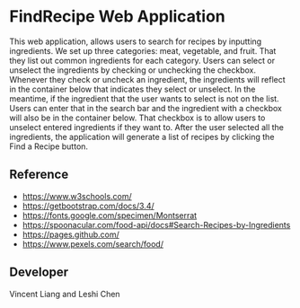 # FindRecipe Web Application

This web application, allows users to search for recipes by inputting ingredients. We set up three categories: meat, vegetable, and fruit. That they list out common ingredients for each category.
Users can select or unselect the ingredients by checking or unchecking the checkbox. Whenever they check or uncheck an ingredient, the ingredients will reflect in the container below that indicates they select or unselect.
In the meantime, if the ingredient that the user wants to select is not on the list. Users can enter that in the search bar and the ingredient with a checkbox will also be in the container below. That checkbox is to allow users to unselect entered ingredients if they want to.
After the user selected all the ingredients, the application will generate a list of recipes by clicking the Find a Recipe button.

## Reference

- https://www.w3schools.com/
- https://getbootstrap.com/docs/3.4/
- https://fonts.google.com/specimen/Montserrat
- https://spoonacular.com/food-api/docs#Search-Recipes-by-Ingredients
- https://pages.github.com/
- https://www.pexels.com/search/food/

## Developer

Vincent Liang and Leshi Chen
